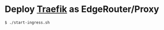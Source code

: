 # Deploy [Traefik](https://containo.us/traefik/) as EdgeRouter/Proxy


```shell script
$ ./start-ingress.sh
```
